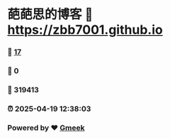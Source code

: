 # 葩葩思的博客 :link: https://zbb7001.github.io 
### :page_facing_up: [17](https://zbb7001.github.io/tag.html) 
### :speech_balloon: 0 
### :hibiscus: 319413 
### :alarm_clock: 2025-04-19 12:38:03 
### Powered by :heart: [Gmeek](https://github.com/Meekdai/Gmeek)
